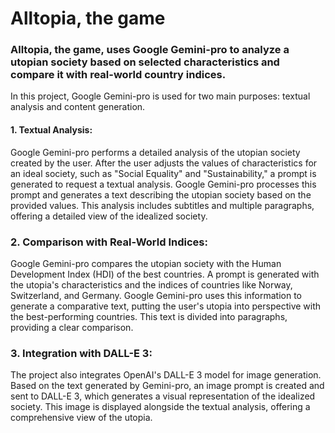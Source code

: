 # Alltopia, the game

### Alltopia, the game,  uses Google Gemini-pro to analyze a utopian society based on selected characteristics and compare it with real-world country indices.

In this project, Google Gemini-pro is used for two main purposes: textual analysis and content generation.

#### 1. Textual Analysis:
Google Gemini-pro performs a detailed analysis of the utopian society created by the user. After the user adjusts the values of characteristics for an ideal society, such as "Social Equality" and "Sustainability," a prompt is generated to request a textual analysis. Google Gemini-pro processes this prompt and generates a text describing the utopian society based on the provided values. This analysis includes subtitles and multiple paragraphs, offering a detailed view of the idealized society.

### 2. Comparison with Real-World Indices:
Google Gemini-pro compares the utopian society with the Human Development Index (HDI) of the best countries. A prompt is generated with the utopia's characteristics and the indices of countries like Norway, Switzerland, and Germany. Google Gemini-pro uses this information to generate a comparative text, putting the user's utopia into perspective with the best-performing countries. This text is divided into paragraphs, providing a clear comparison.

### 3. Integration with DALL-E 3:
The project also integrates OpenAI's DALL-E 3 model for image generation. Based on the text generated by Gemini-pro, an image prompt is created and sent to DALL-E 3, which generates a visual representation of the idealized society. This image is displayed alongside the textual analysis, offering a comprehensive view of the utopia.
